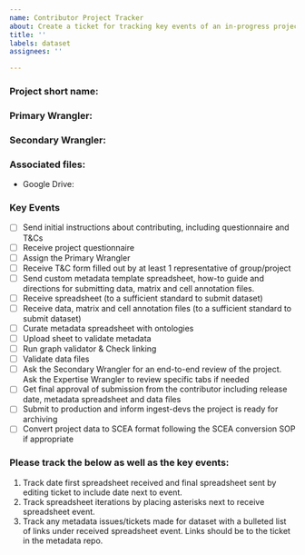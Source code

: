```yaml
---
name: Contributor Project Tracker
about: Create a ticket for tracking key events of an in-progress project from a contributor.
title: ''
labels: dataset
assignees: ''

---
```


<!--Set Primary Wrangler as assignee and set project when issue is created-->

### Project short name:

### Primary Wrangler:

### Secondary Wrangler:

<!--Link to associated files-->

### Associated files:

* Google Drive:

### Key Events

- [ ] Send initial instructions about contributing, including questionnaire and T&Cs
- [ ] Receive project questionnaire
- [ ] Assign the Primary Wrangler
- [ ] Receive T&C form filled out by at least 1 representative of group/project
- [ ] Send custom metadata template spreadsheet, how-to guide and directions for submitting data, matrix and cell annotation files.
- [ ] Receive spreadsheet (to a sufficient standard to submit dataset) 
- [ ] Receive data, matrix and cell annotation files (to a sufficient standard to submit dataset)
- [ ] Curate metadata spreadsheet with ontologies
- [ ] Upload sheet to validate metadata
- [ ] Run graph validator & Check linking
- [ ] Validate data files
- [ ] Ask the Secondary Wrangler for an end-to-end review of the project. Ask the Expertise Wrangler to review specific tabs if needed
- [ ] Get final approval of submission from the contributor including release date, metadata spreadsheet and data files 
- [ ] Submit to production and inform ingest-devs the project is ready for archiving
- [ ] Convert project data to SCEA format following the SCEA conversion SOP if appropriate

### Please track the below as well as the key events:
1. Track date first spreadsheet received and final spreadsheet sent by editing ticket to include
date next to event.
1. Track spreadsheet iterations by placing asterisks next to receive spreadsheet event.
1. Track any metadata issues/tickets made for dataset with a bulleted list of links under
received spreadsheet event. Links should be to the ticket in the metadata repo.
